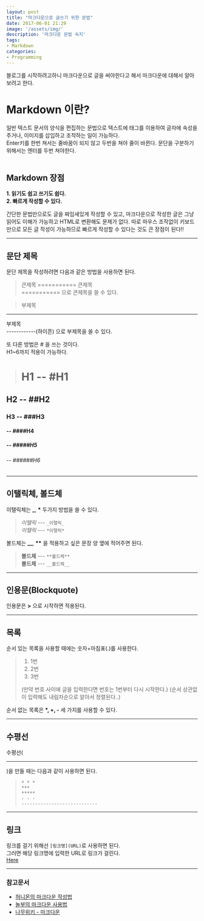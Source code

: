 ```yaml
---
layout: post
title: "마크다운으로 글쓰기 위한 문법"
date: 2017-06-01 21:29
image: '/assets/img/'
description: '마크다운 문법 숙지'
tags:
- Markdown
categories:
- Programming
---
```


블로그를 시작하려고하니 마크다운으로 글을 써야한다고 해서 마크다운에 대해서 알아보려고 한다.


# Markdown 이란?
일반 텍스트 문서의 양식을 편집하는 문법으로 텍스트에 태그를 이용하여 글자에 속성을 주거나, 이미지를 삽입하고 조작하는 일이 가능하다.<br/>
Enter키를 한번 쳐서는 줄바꿈이 되지 않고 두번을 쳐야 줄이 바뀐다. 문단을 구분하기 위해서는 엔터를 두번 쳐야한다. <br/><br/>


## Markdown 장점
**1. 읽기도 쉽고 쓰기도 쉽다.**<br/>
**2. 빠르게 작성할 수 있다.**<br/>

간단한 문법만으로도 글을 짜임새있게 작성할 수 있고, 마크다운으로 작성한 글은 그냥 읽어도 이해가 가능하고 HTML로 변환해도 문제가 없다. 따로 마우스 조작없이 키보드만으로 모든 글 작성이 가능하므로 빠르게 작성할 수 있다는 것도 큰 장점이 된다!!



----------------------------


## 문단 제목
문단 제목을 작성하려면 다음과 같은 방법을 사용하면 된다.

> 큰제목
===========
큰제목<br/>=========== 으로 큰제목을 쓸 수 있다.

> 부제목
-----------
부제목<br/>------------(하이픈) 으로 부제목을 쓸 수 있다.

또 다른 방법은 *#* 을 쓰는 것이다.<br/>
H1~6까지 적용이 가능하다.

># H1 -- #H1<br/>
## H2 -- ##H2<br/>
### H3 -- ###H3<br/>
#### -- ####H4<br/>
##### -- #####H5<br/>
###### -- ######H6<br/>

----------------------------


## 이탤릭체, 볼드체
이탤릭체는 **_**, __*__ 두가지 방법을 쓸 수 있다.

> _이탤릭_  --- `_이탤릭_`<br/>
*이탤릭*  --- `*이탤릭*`

볼드체는  **__**, __**__ 을 적용하고 싶은 문장 양 옆에 적어주면 된다.<br/>

> **볼드체** --- `**볼드체**` <br/>
> __볼드체__ --- `__볼드체__`

----------------------------


## 인용문(Blockquote)
인용문은 **>** 으로 시작하면 적용된다.


----------------------------


## 목록
순서 있는 목록을 사용할 때에는 숫자+마침표(.)를 사용한다.<br/>

> 1. 1번
> 2. 2번
> 3. 3번<br/>
>
> (만약 번호 사이에 글을 입력한다면 번호는 1번부터 다시 시작한다.)
> (순서 상관없이 입력해도 내림차순으로 알아서 정렬된다..)


순서 없는 목록은 __*, +, -__ 세 가지를 사용할 수 있다.

-----------------------------

## 수평선
수평선(<hr/>)을 만들 때는 다음과 같이 사용하면 된다.

> `* * *`<br/>
> `***`<br/>
> `*****`<br/>
> `- - -`<br/>
> `----------------------------`<br/>

-----------------------------


## 링크
링크를 걸기 위해선 `[링크명](URL)`로 사용하면 된다.<br/>
그러면 해당 링크명에 입력한 URL로 링크가 걸린다.<br/>
[Here](https://sihong12.github.io/How-to-Write-with-Markdown/)

-----------------------------


### 참고문서
* [허니몬의 마크다운 작성법](https://gist.github.com/ihoneymon/652be052a0727ad59601)
* [놀부의 마크다운 사용법](https://nolboo.kim/blog/2014/04/15/how-to-use-markdown/)
* [나무위키 - 마크다운](https://namu.wiki/w/%EB%A7%88%ED%81%AC%EB%8B%A4%EC%9A%B4)
